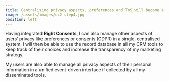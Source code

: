 ```yaml
---
title: Centralising privacy aspects, preferences and ToS will become a strong added value for my users
image: /assets/images/uc2-step4.jpg
position: left
---
```


Having integrated **Right Consents**, I can also manage other aspects of users’ privacy like preferences or consents (GDPR) in a single, centralised system. I will then be able to use the record database in all my CRM tools to keep track of their choices and increase the transparency of my marketing strategy.

My users are also able to manage all privacy aspects of their personal information in a unified event-driven interface if collected by all my disseminated tools.
